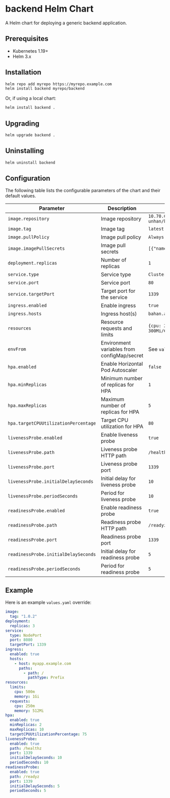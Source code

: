# backend Helm Chart

A Helm chart for deploying a generic backend application.

## Prerequisites

- Kubernetes 1.19+
- Helm 3.x

## Installation

```sh
helm repo add myrepo https://myrepo.example.com
helm install backend myrepo/backend
```

Or, if using a local chart:

```sh
helm install backend .
```

## Upgrading

```sh
helm upgrade backend .
```

## Uninstalling

```sh
helm uninstall backend
```

## Configuration

The following table lists the configurable parameters of the chart and their default values.

| Parameter                | Description                                 | Default                        |
|--------------------------|---------------------------------------------|--------------------------------|
| `image.repository`       | Image repository                            | `10.70.0.28:4321/banjar-unhan/bahan-ajar-cms` |
| `image.tag`              | Image tag                                   | `latest`                       |
| `image.pullPolicy`       | Image pull policy                           | `Always`                       |
| `image.imagePullSecrets` | Image pull secrets                          | `[{"name": "regcred"}]`        |
| `deployment.replicas`    | Number of replicas                          | `1`                            |
| `service.type`           | Service type                                | `ClusterIP`                    |
| `service.port`           | Service port                                | `80`                           |
| `service.targetPort`     | Target port for the service                 | `1339`                         |
| `ingress.enabled`        | Enable ingress                              | `true`                         |
| `ingress.hosts`          | Ingress host(s)                             | `bahan.ajar.cms.10.70.0.45.nip.io` |
| `resources`              | Resource requests and limits                | `{cpu: 200m/400m, memory: 300Mi/600Mi}` |
| `envFrom`                | Environment variables from configMap/secret | See `values.yaml`              |
| `hpa.enabled`            | Enable Horizontal Pod Autoscaler            | `false`                        |
| `hpa.minReplicas`        | Minimum number of replicas for HPA          | `1`                            |
| `hpa.maxReplicas`        | Maximum number of replicas for HPA          | `5`                            |
| `hpa.targetCPUUtilizationPercentage` | Target CPU utilization for HPA         | `80`                           |
| `livenessProbe.enabled`    | Enable liveness probe                    | `true`                         |
| `livenessProbe.path`       | Liveness probe HTTP path                 | `/healthz`                     |
| `livenessProbe.port`       | Liveness probe port                      | `1339`                         |
| `livenessProbe.initialDelaySeconds` | Initial delay for liveness probe      | `10`                           |
| `livenessProbe.periodSeconds` | Period for liveness probe              | `10`                           |
| `readinessProbe.enabled`   | Enable readiness probe                   | `true`                         |
| `readinessProbe.path`      | Readiness probe HTTP path                | `/readyz`                      |
| `readinessProbe.port`      | Readiness probe port                     | `1339`                         |
| `readinessProbe.initialDelaySeconds` | Initial delay for readiness probe     | `5`                            |
| `readinessProbe.periodSeconds` | Period for readiness probe             | `5`                            |

## Example

Here is an example `values.yaml` override:

```yaml
image:
  tag: "1.0.2"
deployment:
  replicas: 3
service:
  type: NodePort
  port: 8080
  targetPort: 1339
ingress:
  enabled: true
  hosts:
    - host: myapp.example.com
      paths:
        - path: /
          pathType: Prefix
resources:
  limits:
    cpu: 500m
    memory: 1Gi
  requests:
    cpu: 250m
    memory: 512Mi
hpa:
  enabled: true
  minReplicas: 2
  maxReplicas: 10
  targetCPUUtilizationPercentage: 75
livenessProbe:
  enabled: true
  path: /healthz
  port: 1339
  initialDelaySeconds: 10
  periodSeconds: 10
readinessProbe:
  enabled: true
  path: /readyz
  port: 1339
  initialDelaySeconds: 5
  periodSeconds: 5
```